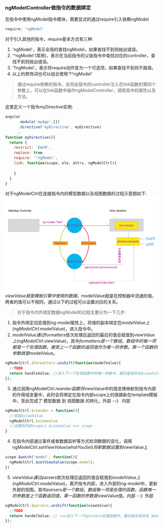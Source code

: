 ### ngModelController做指令的数据绑定  
在指令中使用ngModel指令模块，需要显式的通过require引入依赖ngModel
```js
require: 'ngModel'
```
对于引入其他的指令，require基本方式有三种:
1. 'ngModel'，表示全局的查找ngModel，如果查找不到则抛出错误。  
2. '^ngModel'(常用)，表示在当前指令的父级指令中查找对应的controller，查找不到则抛出错误。
3. '?ngModel'，表示将require动作变为一个可选项，如果查找不到则不报错。  
4. 以上的修饰词也可以组合使用'?^ngModel'

>通过require依赖的指令，会将此指令的controller注入在link函数的第四个参数上，可以在link函数中操作ngModelController，调用其中的属性以及方法。

这里定义一个指令myDirective实例:
```js
angular
      .module('myApp',[])
      .directive('myDirective', myDirective)
      ;
function myDirective(){
  return {
    restrict: 'EACM',
    replace: true,
    require: '^ngModel',
    link: function(scope, ele, attrs, ngModelCtrl){

    }
  }
}
```

对于ngModelCtrl在连接指令内的模型数据以及视图数据的过程示意图如下:
![ngModelController的作用](./imgs/directiveNgModelController.png)  
$viewValue就是模板引擎中使用的数据，$modelValue就是在控制器中流通的值，两者的值可以不相同，通过以下的过程可以设置对应的关系。
>对于指令内外绑定数据ngModel的过程主要分为一下几步:  
1. 指令外绑定动态值到ng-model属性上，将值的副本绑定在$modelValue上(ngModelCtrl.$modelValue)，进入指令中。
2. $modelValue通过$formatters依次处理后返回的最后的值会赋值到$viewValue上(ngModelCtrl.$viewValue)，其中$formatters是一个数组，数组中的每一项都是一个处理函数，接受上一个函数的返回值作为唯一的参数，第一个函数的参数就是$modelValue。
```js
ngModelCtrl.$formatters.unshift(function(modelValue){
  //TODO
  return handleValue; //进入下一个处理函数中的唯一参数中，最后值保存在$viewValue中
});
```
3. 通过调用ngModelCtrl.$reander函数将$viewValue中的值变换映射到指令内部的作用域变量中，此时会将绑定在指令内部scope上的值跟新在template模板中，至此完成了 模型数据 到 视图数据 的转化，外部 --》 内部
```js
ngModelCtrl.$reander = function(){
  //获取$viewValue
  ngModelCtrl.$viewValue
  //设置到内部scope上 $viewValue ==> scope
}
```
4. 在指令内部通过事件或者数据监听等方式检测数据的变化，调用ngModelCtrl.$setViewValue(whatYouSet)将新数据设置到$viewValue上
```js
scope.$watch('model', function(){
  ngModelCtrl.$setViewValue(scope.model);
})
```
5. $viewValue通过$parsers依次处理后返回的值会赋值到$modelValue上(ngModelCtrl.$modelValue)，离开指令内部，进入外部的ng-model中，更新外部的视图。其中$parsers是一个数组，数组每一项是处理的函数，函数唯一的参数是上个函数返回值，第一函数的参数是$viewValue值。内部 --》外部
```js
ngModelCtrl.$parsers.unshift(function(viewValue){
  //TODO
  return handelValue; // ==>进入下一个$parsers处理函数中，最后输出保存在 $modelValue
});
```
